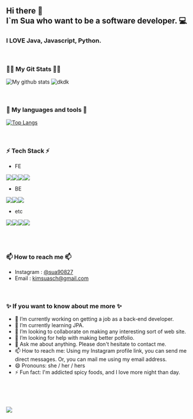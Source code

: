 ## Hi there 👋<br>I`m Sua who want to be a software developer. 💻

### I LOVE Java, Javascript, Python.
<br>

### 👩‍💻 My Git Stats 👩‍💻
![My github stats](https://github-readme-stats.vercel.app/api?username=Sua90827)
![dkdk](https://github-profile-summary-cards.vercel.app/api/cards/profile-details?username=sua90827)<br><br><br>

### 🧰 My languages and tools 🧰
[![Top Langs](https://github-readme-stats.vercel.app/api/top-langs/?username=Sua90827&layout=compact)](https://github.com/Sua90827/Sua90827)
<br><br><br>




### ⚡ Tech Stack ⚡
- FE
<div style="display:flex;">
<img src="https://img.shields.io/badge/JavaScript-yellow?style=flat&logo=Sass&logoColor=F7DF1E"/> 
<img src="https://img.shields.io/badge/HTML5-red?style=flat&logo=Sass&logoColor=E34F26"/> 
<img src="https://img.shields.io/badge/CSS3-green?style=flat&logo=Sass&logoColor=1572B6"/> 
<img src="https://img.shields.io/badge/jQuery-white?style=flat&logo=Sass&logoColor=0769AD"/>
</div>

- BE
<div style="display:flex;">
<img src="https://img.shields.io/badge/Java-green?style=flat&logo=Sass&logoColor=66CFE3"/>
<img src="https://img.shields.io/badge/Node.js-yellow?style=flat&logo=Sass&logoColor=339933"/>
<img src="https://img.shields.io/badge/Python-white?style=flat&logo=Sass&logoColor=3776AB"/>
</div>

- etc
<div style="display:flex;">
<img src="https://img.shields.io/badge/SpringBoot-green?style=flat&logo=Sass&logoColor=6DB33F"/>
<img src="https://img.shields.io/badge/Gradle-black?style=flat&logo=Sass&logoColor=02303A"/>
<img src="https://img.shields.io/badge/Maven-yellow?style=flat&logo=Sass&logoColor=F7DF1E"/> 
<img src="https://img.shields.io/badge/PL/SQL-white?style=flat&logo=Sass&logoColor=4169E1"/>
</div>
<br><br><br>

### 📫 How to reach me 📫
* Instagram : [@sua90827](https://www.instagram.com/sua90827/)
* Email : [kimsuasch@gmail.com](mailto:kimsuasch@gmail.com)
<br><br><br>



### ✨ If you want to know about me more ✨ 

- 🔭 I’m currently working on getting a job as a back-end developer.
- 🌱 I’m currently learning JPA.
- 👯 I’m looking to collaborate on making any interesting sort of web site.
- 🤔 I’m looking for help with making better potfolio.
- 💬 Ask me about anything. Please don't hesitate to contact me.
- 📫 How to reach me: Using my Instagram profile link, you can send me direct messages. Or, you can mail me using my email address.
- 😄 Pronouns: she / her / hers
- ⚡ Fun fact: I'm addicted spicy foods, and I love more night than day.

<br><br><br>
<p align="left">
  <a href="https://hits.seeyoufarm.com"><img src="https://hits.seeyoufarm.com/api/count/incr/badge.svg?url=https%3A%2F%2Fgithub.com%2Fsua90827&count_bg=%2341B883&title_bg=%23CDC2C2&icon=github.svg&icon_color=%23E7E7E7&title=hits&edge_flat=false"/></a>
</p>
